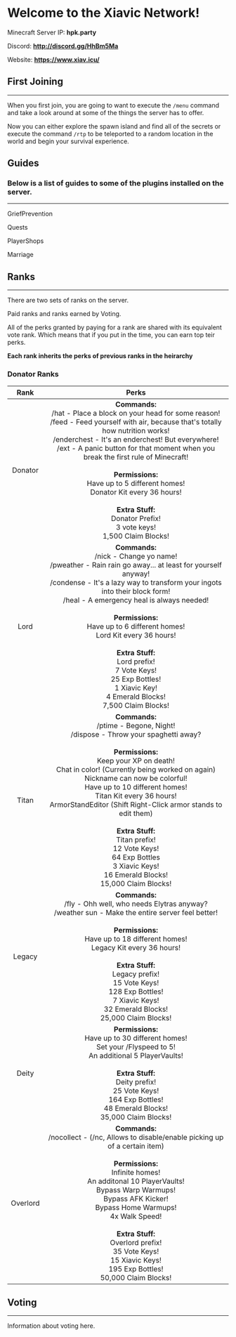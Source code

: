 # Welcome to the Xiavic Network!

Minecraft Server IP: **hpk.party**

Discord: **http://discord.gg/HhBm5Ma**

Website: **https://www.xiav.icu/**

## First Joining
---
When you first join, you are going to want to execute the `/menu` command and take a look around at some of the things the server has to offer.

Now you can either explore the spawn island and find all of the secrets or execute the command `/rtp` to be teleported to a random location in the world and begin your survival experience.

## Guides

### Below is a list of guides to some of the plugins installed on the server.
---
GriefPrevention

Quests

PlayerShops

Marriage

## Ranks
---
There are two sets of ranks on the server.

Paid ranks and ranks earned by Voting.

All of the perks granted by paying for a rank are shared with its equivalent vote rank. Which means that if you put in the time, you can earn top teir perks.

**Each rank inherits the perks of previous ranks in the heirarchy**

### Donator Ranks

| Rank | Perks |
|:---:|:---:|
| Donator | **Commands:** <br>/hat - Place a block on your head for some reason! <br>/feed - Feed yourself with air, because that's totally how nutrition works! <br>/enderchest - It's an enderchest! But everywhere! <br>/ext - A panic button for that moment when you break the first rule of Minecraft! <br><br>**Permissions:** <br>Have up to 5 different homes! <br>Donator Kit every 36 hours! <br><br>**Extra Stuff:** <br>Donator Prefix! <br>3 vote keys! <br>1,500 Claim Blocks!|
| Lord | **Commands:** <br>/nick - Change yo name! <br>/pweather - Rain rain go away... at least for yourself anyway! <br>/condense - It's a lazy way to transform your ingots into their block form! <br>/heal - A emergency heal is always needed! <br><br>**Permissions:** <br>Have up to 6 different homes! <br>Lord Kit every 36 hours! <br><br>**Extra Stuff:** <br>Lord prefix! <br>7 Vote Keys! <br>25 Exp Bottles! <br> 1 Xiavic Key! <br>4 Emerald Blocks! <br>7,500 Claim Blocks! |
| Titan | **Commands:** <br>/ptime - Begone, Night! <br>/dispose - Throw your spaghetti away? <br><br>**Permissions:** <br>Keep your XP on death! <br>Chat in color! (Currently being worked on again) <br>Nickname can now be colorful! <br>Have up to 10 different homes! <br>Titan Kit every 36 hours! <br>ArmorStandEditor (Shift Right-Click armor stands to edit them) <br><br>**Extra Stuff:** <br>Titan prefix! <br>12 Vote Keys! <br>64 Exp Bottles <br>3 Xiavic Keys! <br>16 Emerald Blocks! <br> 15,000 Claim Blocks!|
| Legacy | **Commands:** <br>/fly - Ohh well, who needs Elytras anyway? <br>/weather sun - Make the entire server feel better! <br><br>**Permissions:** <br>Have up to 18 different homes! <br>Legacy Kit every 36 hours! <br><br>**Extra Stuff:**  <br>Legacy prefix! <br>15 Vote Keys! <br>128 Exp Bottles! <br>7 Xiavic Keys! <br>32 Emerald Blocks! <br>25,000 Claim Blocks!|
| Deity | **Permissions:**  <br>Have up to 30 different homes! <br>Set your /Flyspeed to 5! <br>An additional 5 PlayerVaults! <br><br>**Extra Stuff:**  <br>Deity prefix! <br>25 Vote Keys! <br>164 Exp Bottles! <br>48 Emerald Blocks! <br>35,000 Claim Blocks!|
| Overlord | **Commands:** <br>/nocollect - (/nc, Allows to disable/enable picking up of a certain item) <br><br>**Permissions:**  <br>Infinite homes! <br>An additonal 10 PlayerVaults! <br>Bypass Warp Warmups! <br>Bypass AFK Kicker! <br>Bypass Home Warmups! <br>4x Walk Speed! <br><br>**Extra Stuff:**  <br>Overlord prefix! <br>35 Vote Keys! <br>15 Xiavic Keys! <br>195 Exp Bottles! <br>50,000 Claim Blocks!|

## Voting
---
Information about voting here.
